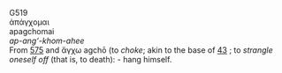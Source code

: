 <body>
  <p>G519<br>  ἀπάγχομαι  <br> apagchomai  <br><i>ap-ang‘-khom-ahee </i><br>From <a href="g0575.htm">575</a> and   ἄγχω    agchō   (to <i>choke</i>; akin to the base of <a href="g0043.htm">43</a> ; to <i>strangle</i> <i>oneself</i> <i>off</i> (that is, to death): - hang himself.<br></p>
 </body>